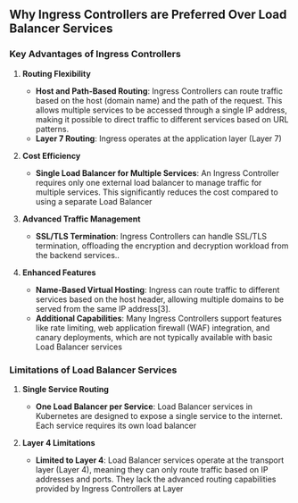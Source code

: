 ## Why Ingress Controllers are Preferred Over Load Balancer Services
### **Key Advantages of Ingress Controllers**

1. **Routing Flexibility**
   - **Host and Path-Based Routing**: Ingress Controllers can route traffic based on the host (domain name) and the path of the request. This allows multiple services to be accessed through a single IP address, making it possible to direct traffic to different services based on URL patterns.
   - **Layer 7 Routing**: Ingress operates at the application layer (Layer 7)

2. **Cost Efficiency**
   - **Single Load Balancer for Multiple Services**: An Ingress Controller requires only one external load balancer to manage traffic for multiple services. This significantly reduces the cost compared to using a separate Load Balancer

3. **Advanced Traffic Management**
   - **SSL/TLS Termination**: Ingress Controllers can handle SSL/TLS termination, offloading the encryption and decryption workload from the backend services..

4. **Enhanced Features**
   - **Name-Based Virtual Hosting**: Ingress can route traffic to different services based on the host header, allowing multiple domains to be served from the same IP address[3].
   - **Additional Capabilities**: Many Ingress Controllers support features like rate limiting, web application firewall (WAF) integration, and canary deployments, which are not typically available with basic Load Balancer services

### **Limitations of Load Balancer Services**

1. **Single Service Routing**
   - **One Load Balancer per Service**: Load Balancer services in Kubernetes are designed to expose a single service to the internet. Each service requires its own load balancer

2. **Layer 4 Limitations**
   - **Limited to Layer 4**: Load Balancer services operate at the transport layer (Layer 4), meaning they can only route traffic based on IP addresses and ports. They lack the advanced routing capabilities provided by Ingress Controllers at Layer



